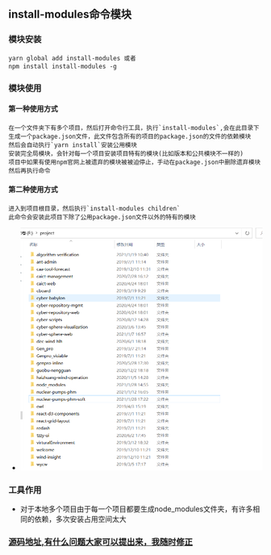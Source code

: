 ## install-modules命令模块
### 模块安装
```
yarn global add install-modules 或者
npm install install-modules -g
```
### 模块使用
#### 第一种使用方式
```
在一个文件夹下有多个项目，然后打开命令行工具，执行`install-modules`,会在此目录下生成一个package.json文件，此文件包含所有的项目的package.json的文件的依赖模块
然后会自动执行`yarn install`安装公用模块
安装完全局模块，会针对每一个项目安装项目特有的模块(比如版本和公共模块不一样的)
项目中如果有使用npm官网上被遗弃的模块被被迫停止，手动在package.json中删除遗弃模块然后再执行命令
```
#### 第二种使用方式
```
进入到项目根目录，然后执行`install-modules children`
此命令会安装此项目下除了公用package.json文件以外的特有的模块

```
* ![示例](https://github.com/forever-chen/install-modules/blob/master/img/example.jpg)
### 工具作用
* 对于本地多个项目由于每一个项目都要生成node_modules文件夹，有许多相同的依赖，多次安装占用空间太大
### [源码地址,有什么问题大家可以提出来，我随时修正](https://github.com/forever-chen/npm_modles/tree/master/install)